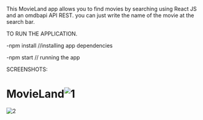 
This MovieLand app allows you to find movies by searching using React JS and an omdbapi API REST.
you can just write the name of the movie at the search bar.

TO RUN THE APPLICATION.

-npm install //installing app dependencies

-npm start   // running the app





SCREENSHOTS:


# MovieLand![1](https://user-images.githubusercontent.com/46131932/211178230-cb4638ba-659b-4bfe-9a47-7aacf8ad24c7.JPG)
![2](https://user-images.githubusercontent.com/46131932/211178273-9ff4c524-0d2f-4f76-8eee-22d4ef6c0454.JPG)
